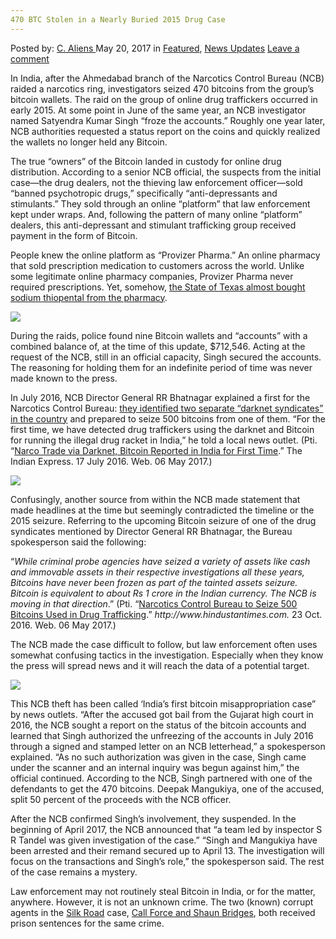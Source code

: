 ```yaml
---
470 BTC Stolen in a Nearly Buried 2015 Drug Case
---
```

<article class="post-listing post-20004 post type-post status-publish format-standard has-post-thumbnail hentry category-deepdot-news category-news-updates tag-2524 tag-5455 tag-btc tag-buried tag-case tag-drug tag-stolen">
    <div class="post-inner">
        <span>Posted by: <a href="https://www.deepdotweb.com/author/caliens/" title="">C. Aliens </a></span>
    <span>May 20, 2017</span>
    <span>in <a href="https://www.deepdotweb.com/category/deepdot-news/" rel="category tag">Featured</a>, <a href="https://www.deepdotweb.com/category/news-updates/" rel="category tag">News Updates</a></span>
    <span><a href="https://www.deepdotweb.com/2017/05/20/470-btc-stolen-nearly-buried-2015-drug-case/#respond">Leave a comment</a></span>
    </p>
    <div class="clear"></div>
    <div class="entry">
    <p>In India, after the Ahmedabad branch of the Narcotics Control Bureau (NCB) raided a narcotics ring, investigators seized 470 bitcoins from the group’s bitcoin wallets. The raid on the group of online drug traffickers occurred in early 2015. At some point in June of the same year, an NCB investigator named Satyendra Kumar Singh “froze the accounts.” Roughly one year later, NCB authorities requested a status report on the coins and quickly realized the wallets no longer held any Bitcoin.</p>
    <p>The true “owners” of the Bitcoin landed in custody for online drug distribution. According to a senior NCB official, the suspects from the initial case—the drug dealers, not the thieving law enforcement officer—sold “banned psychotropic drugs,” specifically “anti-depressants and stimulants.” They sold through an online “platform” that law enforcement kept under wraps. And, following the pattern of many online “platform” dealers, this anti-depressant and stimulant trafficking group received payment in the form of Bitcoin.</p>
    <p>People knew the online platform as “Provizer Pharma.” An online pharmacy that sold prescription medication to customers across the world. Unlike some legitimate online pharmacy companies, Provizer Pharma never required prescriptions. Yet, somehow, <a href="https://www.documentcloud.org/documents/3422737-DEA-Investigative-Report-TDCJ.html">the State of Texas almost bought sodium thiopental from the pharmacy</a>.</p>
    <p><img class="wp-image-20014 aligncenter" src="https://www.deepdotweb.com/wp-content/uploads/2017/05/word-image-85.jpeg" srcset="https://www.deepdotweb.com/wp-content/uploads/2017/05/word-image-85.jpeg 800w, https://www.deepdotweb.com/wp-content/uploads/2017/05/word-image-85-300x146.jpeg 300w" sizes="(max-width: 800px) 100vw, 800px"/></p>
    <p>During the raids, police found nine Bitcoin wallets and “accounts” with a combined balance of, at the time of this update, $712,546. Acting at the request of the NCB, still in an official capacity, Singh secured the accounts. The reasoning for holding them for an indefinite period of time was never made known to the press.</p>
    <p>In July 2016, NCB Director General RR Bhatnagar explained a first for the Narcotics Control Bureau: <a href="https://www.deepdotweb.com/2016/10/31/narcotics-control-bureau-seize-500-btc-darknet-vendors-india/">they identified two separate “darknet syndicates” in the country</a> and prepared to seize 500 bitcoins from one of them. “For the first time, we have detected drug traffickers using the darknet and Bitcoin for running the illegal drug racket in India,” he told a local news outlet. (Pti. &#8220;<a href="http://indianexpress.com/article/india/india-news-india/narco-trade-via-darknet-bitcoin-reported-in-india-for-first-time-2918986/">Narco Trade via Darknet, Bitcoin Reported in India for First Time</a>.&#8221; The Indian Express. 17 July 2016. Web. 06 May 2017.)</p>
    <p><img class="wp-image-20015 aligncenter" src="https://www.deepdotweb.com/wp-content/uploads/2017/05/word-image-86.jpeg" srcset="https://www.deepdotweb.com/wp-content/uploads/2017/05/word-image-86.jpeg 800w, https://www.deepdotweb.com/wp-content/uploads/2017/05/word-image-86-300x196.jpeg 300w" sizes="(max-width: 800px) 100vw, 800px"/></p>
    <p>Confusingly, another source from within the NCB made statement that made headlines at the time but seemingly contradicted the timeline or the 2015 seizure. Referring to the upcoming Bitcoin seizure of one of the drug syndicates mentioned by Director General RR Bhatnagar, the Bureau spokesperson said the following:</p>
    <p>“<em>While criminal probe agencies have seized a variety of assets like cash and immovable assets in their respective investigations all these years, Bitcoins have never been frozen as part of the tainted assets seizure. Bitcoin is equivalent to about Rs 1 crore in the Indian currency. The NCB is moving in that direction</em>.” (Pti. &#8220;<a href="http://www.hindustantimes.com/india-news/narcotics-control-bureau-to-seize-500-bitcoins-used-in-drug-trafficking/story-jRGsfH1SE7rghSyeb3rseL.html">Narcotics Control Bureau to Seize 500 Bitcoins Used in Drug Trafficking</a>.&#8221; <em>http://www.hindustantimes.com.</em> 23 Oct. 2016. Web. 06 May 2017.)</p>
    <p>The NCB made the case difficult to follow, but law enforcement often uses somewhat confusing tactics in the investigation. Especially when they know the press will spread news and it will reach the data of a potential target.</p>
    <p><img class="wp-image-20016 aligncenter" src="https://www.deepdotweb.com/wp-content/uploads/2017/05/word-image-87.jpeg" srcset="https://www.deepdotweb.com/wp-content/uploads/2017/05/word-image-87.jpeg 800w, https://www.deepdotweb.com/wp-content/uploads/2017/05/word-image-87-300x225.jpeg 300w" sizes="(max-width: 800px) 100vw, 800px"/></p>
    <p>This NCB theft has been called ‘India’s first bitcoin misappropriation case” by news outlets. “After the accused got bail from the Gujarat high court in 2016, the NCB sought a report on the status of the bitcoin accounts and learned that Singh authorized the unfreezing of the accounts in July 2016 through a signed and stamped letter on an NCB letterhead,” a spokesperson explained. “As no such authorization was given in the case, Singh came under the scanner and an internal inquiry was begun against him,&#8221; the official continued. According to the NCB, Singh partnered with one of the defendants to get the 470 bitcoins. Deepak Mangukiya, one of the accused, split 50 percent of the proceeds with the NCB officer.</p>
    <p>After the NCB confirmed Singh’s involvement, they suspended. In the beginning of April 2017, the NCB announced that &#8220;a team led by inspector S R Tandel was given investigation of the case.” “Singh and Mangukiya have been arrested and their remand secured up to April 13. The investigation will focus on the transactions and Singh&#8217;s role,&#8221; the spokesperson said. The rest of the case remains a mystery.</p>
    <p>Law enforcement may not routinely steal Bitcoin in India, or for the matter, anywhere. However, it is not an unknown crime. The two (known) corrupt agents in the <a href="https://www.deepdotweb.com/tag/road/">Silk Road</a> case, <a href="https://www.deepdotweb.com/2016/02/06/corrupt-silk-road-secret-service-agent-arrested-again/">Call Force and Shaun Bridges</a>, both received prison sentences for the same crime.</p>
    </div>
    <span style="display:none"><a href="https://www.deepdotweb.com/tag/2015/" rel="tag">2015</a> <a href="https://www.deepdotweb.com/tag/470/" rel="tag">470</a> <a href="https://www.deepdotweb.com/tag/btc/" rel="tag">btc</a> <a href="https://www.deepdotweb.com/tag/buried/" rel="tag">buried</a> <a href="https://www.deepdotweb.com/tag/case/" rel="tag">case</a> <a href="https://www.deepdotweb.com/tag/drug/" rel="tag">drug</a> <a href="https://www.deepdotweb.com/tag/stolen/" rel="tag">stolen</a></span> <span style="display:none" class="updated">2017-05-20</span>
    <div style="display:none" class="vcard author" itemprop="author" itemscope itemtype="http://schema.org/Person"><strong class="fn" itemprop="name"><a href="https://www.deepdotweb.com/author/caliens/" title="Posts by C. Aliens" rel="author">C. Aliens</a></strong></div>
    </div>
</article>

